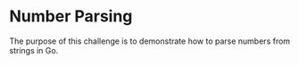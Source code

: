 # Number Parsing

The purpose of this challenge is to demonstrate how to parse numbers from strings in Go.
